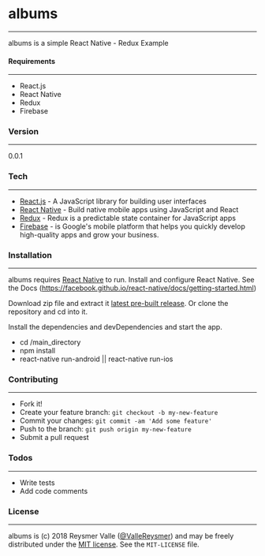 # albums
***
albums is a simple React Native - Redux Example

#### Requirements
***
  - React.js 
  - React Native
  - Redux
  - Firebase

### Version
***
0.0.1

### Tech
***

* [React.js] - A JavaScript library for building user interfaces
* [React Native] - Build native mobile apps using JavaScript and React
* [Redux] - Redux is a predictable state container for JavaScript apps
* [Firebase] - is Google's mobile platform that helps you quickly develop high-quality apps and grow your business.

### Installation
 ***
 
albums requires [React Native](https://facebook.github.io/react-native/) to run.
Install and configure React Native. See the Docs (https://facebook.github.io/react-native/docs/getting-started.html)
 
 Download zip file and extract it [latest pre-built release](https://github.com/reysmerwvr/albums). Or clone the repository and cd into it.
 
 Install the dependencies and devDependencies and start the app.
 
 - cd /main_directory
 - npm install
 - react-native run-android || react-native run-ios

 ### Contributing
 ***
 - Fork it!
 - Create your feature branch:  `git checkout -b my-new-feature`
 - Commit your changes: `git commit -am 'Add some feature'`
 - Push to the branch: `git push origin my-new-feature`
 - Submit a pull request
 
 ### Todos
 ***
  - Write tests
  - Add code comments
 
 ### License
 ***
 albums is (c) 2018 Reysmer Valle ([@ValleReysmer]) and may be freely distributed under the [MIT license](https://github.com/reysmerwvr/albums/blob/master/LICENSE.md). See the `MIT-LICENSE` file.
 
 [//]: # (These are reference links used in the body of this note and get stripped out when the markdown processor does its job. There is no need to format nicely because it shouldn't be seen. Thanks SO - http://stackoverflow.com/questions/4823468/store-comments-in-markdown-syntax)
 
 [albums]:https://github.com/reysmerwvr/albums
 [git-repo-url]:https://github.com/reysmerwvr/albums.git
 [Redux]:https://redux.js.org/
 [React Native]:https://facebook.github.io/react-native/
 [React.js]:https://reactjs.org/
 [@ValleReysmer]:http://twitter.com/ValleReysmer
 [Firebase]:https://firebase.google.com/products/
    
